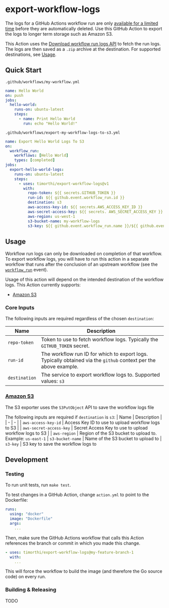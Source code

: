 # export-workflow-logs

The logs for a GitHub Actions workflow run are only [available for a limited time](https://docs.github.com/en/organizations/managing-organization-settings/configuring-the-retention-period-for-github-actions-artifacts-and-logs-in-your-organization) before they are automatically deleted. Use this GitHub Action to export the logs to longer term storage such as Amazon S3.

This Action uses the [Download workflow run logs API](https://docs.github.com/en/rest/actions/workflow-runs?apiVersion=2022-11-28#download-workflow-run-logs) to fetch the run logs. The logs are then saved as a `.zip` archive at the destination. For supported destinations, see [Usage](#usage).

## Quick Start

`.github/workflows/my-workflow.yml`

```yml
name: Hello World
on: push
jobs:
  hello-world:
    runs-on: ubuntu-latest
    steps:
      - name: Print Hello World
        run: echo "Hello World!"
```

`.github/workflows/export-my-workflow-logs-to-s3.yml`

```yml
name: Export Hello World Logs To S3
on:
  workflow_run:
    workflows: [Hello World]
    types: [completed]
jobs:
  export-hello-world-logs:
    runs-on: ubuntu-latest
    steps:
      - uses: timorthi/export-workflow-logs@v1
        with:
          repo-token: ${{ secrets.GITHUB_TOKEN }}
          run-id: ${{ github.event.workflow_run.id }}
          destination: s3
          aws-access-key-id: ${{ secrets.AWS_ACCESS_KEY_ID }}
          aws-secret-access-key: ${{ secrets. AWS_SECRET_ACCESS_KEY }}
          aws-region: us-west-1
          s3-bucket-name: my-workflow-logs
          s3-key: ${{ github.event.workflow_run.name }}/${{ github.event.workflow_run.id }}.zip # You can take advantage of the `workflow_run` event payload to generate a unique name for the exported logs.
```

## Usage

Workflow run logs can only be downloaded on completion of that workflow. To export workflow logs, you will have to run this action in a separate workflow that runs after the conclusion of an upstream workflow (see the [`workflow_run`](https://docs.github.com/en/actions/using-workflows/events-that-trigger-workflows#workflow_run) event).

Usage of this action will depend on the intended destination of the workflow logs. This Action currently supports:

* [Amazon S3](#amazon-s3)

### Core Inputs

The following inputs are required regardless of the chosen `destination`:

| Name | Description |
| - | - |
| `repo-token` | Token to use to fetch workflow logs. Typically the `GITHUB_TOKEN` secret. |
| `run-id` | The workflow run ID for which to export logs. Typically obtained via the `github` context per the above example. |
| `destination` | The service to export workflow logs to. Supported values: `s3` |

### [Amazon S3](https://aws.amazon.com/s3/)

The S3 exporter uses the `S3PutObject` API to save the workflow logs file

The following inputs are required if `destination` is `s3`:
| Name | Description |
| - | - |
| `aws-access-key-id` | Access Key ID to use to upload workflow logs to S3 |
| `aws-secret-access-key` | Secret Access Key to use to upload workflow logs to S3 |
| `aws-region` | Region of the S3 bucket to upload to. Example: `us-east-1`
| `s3-bucket-name` | Name of the S3 bucket to upload to
| `s3-key` | S3 key to save the workflow logs to

## Development

### Testing

To run unit tests, run `make test`.

To test changes in a GitHub Action, change `action.yml` to point to the Dockerfile:

```yml
runs:
  using: "docker"
  image: "Dockerfile"
  args:
    ...
```

Then, make sure the GitHub Actions workflow that calls this Action references the branch or commit in which you made this change.

```yml
- uses: timorthi/export-workflow-logs@my-feature-branch-1
  with:
    ...
```

This will force the workflow to build the image (and therefore the Go source code) on every run.

### Building & Releasing

TODO
